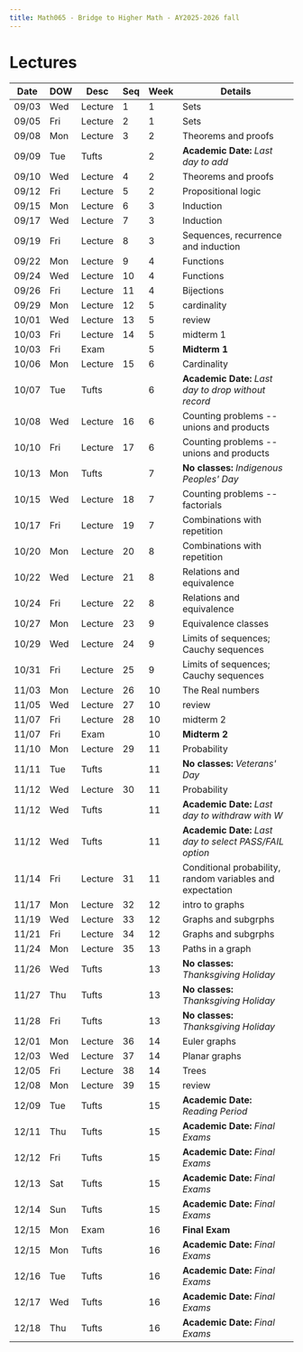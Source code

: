 ```yaml
---
title: Math065 - Bridge to Higher Math - AY2025-2026 fall
---
```


# **Lectures**
  

  | Date  | DOW | Desc    | Seq | Week | Details                                                   |
  |-------|-----|---------|-----|------|-----------------------------------------------------------|
  | 09/03 | Wed | Lecture | 1   | 1    | Sets                                                      |
  | 09/05 | Fri | Lecture | 2   | 1    | Sets                                                      |
  | 09/08 | Mon | Lecture | 3   | 2    | Theorems and proofs                                       |
  | 09/09 | Tue | Tufts   |     | 2    | **Academic Date:** *Last day to add*                      |
  | 09/10 | Wed | Lecture | 4   | 2    | Theorems and proofs                                       |
  | 09/12 | Fri | Lecture | 5   | 2    | Propositional logic                                       |
  | 09/15 | Mon | Lecture | 6   | 3    | Induction                                                 |
  | 09/17 | Wed | Lecture | 7   | 3    | Induction                                                 |
  | 09/19 | Fri | Lecture | 8   | 3    | Sequences, recurrence and induction                       |
  | 09/22 | Mon | Lecture | 9   | 4    | Functions                                                 |
  | 09/24 | Wed | Lecture | 10  | 4    | Functions                                                 |
  | 09/26 | Fri | Lecture | 11  | 4    | Bijections                                                |
  | 09/29 | Mon | Lecture | 12  | 5    | cardinality                                               |
  | 10/01 | Wed | Lecture | 13  | 5    | review                                                    |
  | 10/03 | Fri | Lecture | 14  | 5    | midterm 1                                                 |
  | 10/03 | Fri | Exam    |     | 5    | **Midterm 1**                                             |
  | 10/06 | Mon | Lecture | 15  | 6    | Cardinality                                               |
  | 10/07 | Tue | Tufts   |     | 6    | **Academic Date:** *Last day to drop without record*      |
  | 10/08 | Wed | Lecture | 16  | 6    | Counting problems -- unions and products                  |
  | 10/10 | Fri | Lecture | 17  | 6    | Counting problems -- unions and products                  |
  | 10/13 | Mon | Tufts   |     | 7    | **No classes:** *Indigenous Peoples' Day*                 |
  | 10/15 | Wed | Lecture | 18  | 7    | Counting problems -- factorials                           |
  | 10/17 | Fri | Lecture | 19  | 7    | Combinations with repetition                              |
  | 10/20 | Mon | Lecture | 20  | 8    | Combinations with repetition                              |
  | 10/22 | Wed | Lecture | 21  | 8    | Relations and equivalence                                 |
  | 10/24 | Fri | Lecture | 22  | 8    | Relations and equivalence                                 |
  | 10/27 | Mon | Lecture | 23  | 9    | Equivalence classes                                       |
  | 10/29 | Wed | Lecture | 24  | 9    | Limits of sequences; Cauchy sequences                     |
  | 10/31 | Fri | Lecture | 25  | 9    | Limits of sequences; Cauchy sequences                     |
  | 11/03 | Mon | Lecture | 26  | 10   | The Real numbers                                          |
  | 11/05 | Wed | Lecture | 27  | 10   | review                                                    |
  | 11/07 | Fri | Lecture | 28  | 10   | midterm 2                                                 |
  | 11/07 | Fri | Exam    |     | 10   | **Midterm 2**                                             |
  | 11/10 | Mon | Lecture | 29  | 11   | Probability                                               |
  | 11/11 | Tue | Tufts   |     | 11   | **No classes:** *Veterans' Day*                           |
  | 11/12 | Wed | Lecture | 30  | 11   | Probability                                               |
  | 11/12 | Wed | Tufts   |     | 11   | **Academic Date:** *Last day to withdraw with W*          |
  | 11/12 | Wed | Tufts   |     | 11   | **Academic Date:** *Last day to select PASS/FAIL option*  |
  | 11/14 | Fri | Lecture | 31  | 11   | Conditional probability, random variables and expectation |
  | 11/17 | Mon | Lecture | 32  | 12   | intro to graphs                                           |
  | 11/19 | Wed | Lecture | 33  | 12   | Graphs and subgrphs                                       |
  | 11/21 | Fri | Lecture | 34  | 12   | Graphs and subgrphs                                       |
  | 11/24 | Mon | Lecture | 35  | 13   | Paths in a graph                                          |
  | 11/26 | Wed | Tufts   |     | 13   | **No classes:** *Thanksgiving Holiday*                    |
  | 11/27 | Thu | Tufts   |     | 13   | **No classes:** *Thanksgiving Holiday*                    |
  | 11/28 | Fri | Tufts   |     | 13   | **No classes:** *Thanksgiving Holiday*                    |
  | 12/01 | Mon | Lecture | 36  | 14   | Euler graphs                                              |
  | 12/03 | Wed | Lecture | 37  | 14   | Planar graphs                                             |
  | 12/05 | Fri | Lecture | 38  | 14   | Trees                                                     |
  | 12/08 | Mon | Lecture | 39  | 15   | review                                                    |
  | 12/09 | Tue | Tufts   |     | 15   | **Academic Date:** *Reading Period*                       |
  | 12/11 | Thu | Tufts   |     | 15   | **Academic Date:** *Final Exams*                          |
  | 12/12 | Fri | Tufts   |     | 15   | **Academic Date:** *Final Exams*                          |
  | 12/13 | Sat | Tufts   |     | 15   | **Academic Date:** *Final Exams*                          |
  | 12/14 | Sun | Tufts   |     | 15   | **Academic Date:** *Final Exams*                          |
  | 12/15 | Mon | Exam    |     | 16   | **Final Exam**                                            |
  | 12/15 | Mon | Tufts   |     | 16   | **Academic Date:** *Final Exams*                          |
  | 12/16 | Tue | Tufts   |     | 16   | **Academic Date:** *Final Exams*                          |
  | 12/17 | Wed | Tufts   |     | 16   | **Academic Date:** *Final Exams*                          |
  | 12/18 | Thu | Tufts   |     | 16   | **Academic Date:** *Final Exams*                          |
